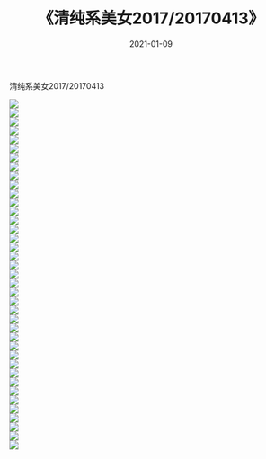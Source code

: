 ﻿---
layout: post
title:  《清纯系美女2017/20170413》
date:   2021-01-09
img: http://img.660000.xyz/Sharelink/清纯系美女/2017/20170413/000.jpg
categories: [美女, 清纯, 唯美]
---

清纯系美女2017/20170413

 ![](http://img.660000.xyz/Sharelink/清纯系美女/2017/20170413/001.jpg) <br>![](http://img.660000.xyz/Sharelink/清纯系美女/2017/20170413/002.jpg) <br>![](http://img.660000.xyz/Sharelink/清纯系美女/2017/20170413/003.jpg) <br>![](http://img.660000.xyz/Sharelink/清纯系美女/2017/20170413/004.jpg) <br>![](http://img.660000.xyz/Sharelink/清纯系美女/2017/20170413/005.jpg) <br>![](http://img.660000.xyz/Sharelink/清纯系美女/2017/20170413/006.jpg) <br>![](http://img.660000.xyz/Sharelink/清纯系美女/2017/20170413/007.jpg) <br>![](http://img.660000.xyz/Sharelink/清纯系美女/2017/20170413/008.jpg) <br>![](http://img.660000.xyz/Sharelink/清纯系美女/2017/20170413/009.jpg) <br>![](http://img.660000.xyz/Sharelink/清纯系美女/2017/20170413/010.jpg) <br>![](http://img.660000.xyz/Sharelink/清纯系美女/2017/20170413/011.jpg) <br>![](http://img.660000.xyz/Sharelink/清纯系美女/2017/20170413/012.jpg) <br>![](http://img.660000.xyz/Sharelink/清纯系美女/2017/20170413/013.jpg) <br>![](http://img.660000.xyz/Sharelink/清纯系美女/2017/20170413/014.jpg) <br>![](http://img.660000.xyz/Sharelink/清纯系美女/2017/20170413/015.jpg) <br>![](http://img.660000.xyz/Sharelink/清纯系美女/2017/20170413/016.jpg) <br>![](http://img.660000.xyz/Sharelink/清纯系美女/2017/20170413/017.jpg) <br>![](http://img.660000.xyz/Sharelink/清纯系美女/2017/20170413/018.jpg) <br>![](http://img.660000.xyz/Sharelink/清纯系美女/2017/20170413/019.jpg) <br>![](http://img.660000.xyz/Sharelink/清纯系美女/2017/20170413/020.jpg) <br>![](http://img.660000.xyz/Sharelink/清纯系美女/2017/20170413/021.jpg) <br>![](http://img.660000.xyz/Sharelink/清纯系美女/2017/20170413/022.jpg) <br>![](http://img.660000.xyz/Sharelink/清纯系美女/2017/20170413/023.jpg) <br>![](http://img.660000.xyz/Sharelink/清纯系美女/2017/20170413/024.jpg) <br>![](http://img.660000.xyz/Sharelink/清纯系美女/2017/20170413/025.jpg) <br>![](http://img.660000.xyz/Sharelink/清纯系美女/2017/20170413/026.jpg) <br>![](http://img.660000.xyz/Sharelink/清纯系美女/2017/20170413/027.jpg) <br>![](http://img.660000.xyz/Sharelink/清纯系美女/2017/20170413/028.jpg) <br>![](http://img.660000.xyz/Sharelink/清纯系美女/2017/20170413/029.jpg) <br>![](http://img.660000.xyz/Sharelink/清纯系美女/2017/20170413/030.jpg) <br>![](http://img.660000.xyz/Sharelink/清纯系美女/2017/20170413/031.jpg) <br>![](http://img.660000.xyz/Sharelink/清纯系美女/2017/20170413/032.jpg) <br>![](http://img.660000.xyz/Sharelink/清纯系美女/2017/20170413/033.jpg) <br>![](http://img.660000.xyz/Sharelink/清纯系美女/2017/20170413/034.jpg) <br>![](http://img.660000.xyz/Sharelink/清纯系美女/2017/20170413/035.jpg) <br>![](http://img.660000.xyz/Sharelink/清纯系美女/2017/20170413/036.jpg) <br>![](http://img.660000.xyz/Sharelink/清纯系美女/2017/20170413/037.jpg) <br>![](http://img.660000.xyz/Sharelink/清纯系美女/2017/20170413/038.jpg) <br>![](http://img.660000.xyz/Sharelink/清纯系美女/2017/20170413/039.jpg) <br>